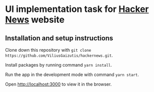 # UI implementation task for [Hacker News](https://news.ycombinator.com/news) website

## Installation and setup instructions

Clone down this repository with `git clone https://github.com/ViliusGaizutis/hackernews.git`.

Install packages by running command `yarn install`.

Run the app in the development mode with command `yarn start`.

Open [http://localhost:3000](http://localhost:3000) to view it in the browser.
